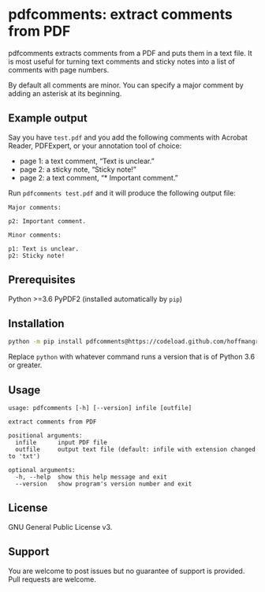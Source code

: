 # pdfcomments: extract comments from PDF

pdfcomments extracts comments from a PDF and puts them in a text file.
It is most useful for turning text comments and sticky notes into a list of comments with page numbers.

By default all comments are minor.
You can specify a major comment by adding an asterisk at its beginning.

## Example output

Say you have `test.pdf` and you add the following comments with Acrobat Reader, PDFExpert, or your annotation tool of choice:
- page 1: a text comment, “Text is unclear.”
- page 2: a sticky note, “Sticky note!”
- page 2: a text comment, “* Important comment.”

Run `pdfcomments test.pdf` and it will produce the following output file:

```text
Major comments:

p2: Important comment.

Minor comments:

p1: Text is unclear.
p2: Sticky note!
```

## Prerequisites

Python >=3.6
PyPDF2 (installed automatically by `pip`)

## Installation

```sh
python -m pip install pdfcomments@https://codeload.github.com/hoffmangroup/pdfcomments/zip/master
```

Replace `python` with whatever command runs a version that is of Python 3.6 or greater.

## Usage

```
usage: pdfcomments [-h] [--version] infile [outfile]

extract comments from PDF

positional arguments:
  infile      input PDF file
  outfile     output text file (default: infile with extension changed to 'txt')

optional arguments:
  -h, --help  show this help message and exit
  --version   show program's version number and exit
```

## License

GNU General Public License v3.

## Support

You are welcome to post issues but no guarantee of support is provided.
Pull requests are welcome.
